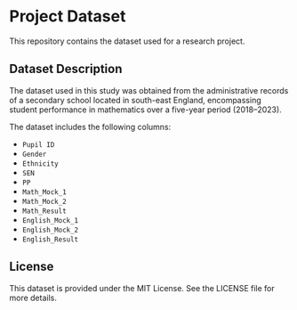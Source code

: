 # Project Dataset

This repository contains the dataset used for a research project.

## Dataset Description

The dataset used in this study was obtained from the administrative records of a secondary school located in south-east England, encompassing student performance in mathematics over a five-year period (2018–2023).

The dataset includes the following columns:
- `Pupil ID`
- `Gender`
- `Ethnicity`
- `SEN`
- `PP`
- `Math_Mock_1`
- `Math_Mock_2`
- `Math_Result`
- `English_Mock_1`
- `English_Mock_2`
- `English_Result`

## License

This dataset is provided under the MIT License. See the LICENSE file for more details.